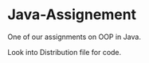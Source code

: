 # Java-Assignement
 One of our assignments on OOP in Java.
 
 Look into Distribution file for code.

